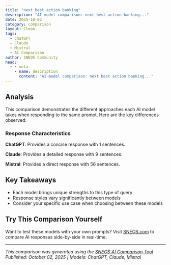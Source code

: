 ```yaml
---
title: "next best action banking"
description: "AI model comparison: next best action banking..."
date: 2025-10-02
category: comparison
layout: Clean
tags:
  - ChatGPT
  - Claude
  - Mistral
  - AI Comparison
author: SNEOS Community
head:
  - - meta
    - name: description
      content: "AI model comparison: next best action banking..."
---
```


<ChatComparison
  title="next best action banking"
  prompt="next best action banking"
  :responses='{
    "ChatGPT": "Error calling OpenAI API.",
    "Claude": "I\u0027d be happy to help with banking advice! To give you the most relevant guidance, could you share more details about your specific situation? Here are some common \u0022next best actions\u0022 in banking:\n\n## Common Banking Next Steps:\n\n**If you\u0027re just starting:**\n- Open a checking account with no/low fees\n- Start building credit with a secured credit card\n- Set up automatic savings transfers\n\n**For improving finances:**\n- Switch to a high-yield savings account\n- Consolidate accounts to reduce fees\n- Set up automatic bill pay to avoid late fees\n\n**For building wealth:**\n- Increase emergency fund to 3-6 months expenses\n- Open a CD or money market account for better rates\n- Consider investment accounts (IRA, brokerage)\n\n**For existing account holders:**\n- Review and negotiate fees\n- Explore better interest rates elsewhere\n- Set up mobile banking and alerts\n\n## What\u0027s your current situation?\n- New to banking?\n- Looking to save more?\n- Want better rates?\n- Planning for a major purchase?\n- Something else?\n\nLet me know your specific goals or challenges, and I can provide more targeted advice!",
    "Mistral": "In the context of banking, \u0022Next Best Action\u0022 (NBA) refers to a strategy that uses data analytics and machine learning to predict and recommend the most appropriate action for a customer at a given point in time. The goal is to enhance customer experience, increase engagement, and drive business outcomes such as sales, retention, and customer satisfaction. Here are some key aspects and examples of Next Best Action in banking:\n\n### Key Aspects of Next Best Action in Banking\n\n1. **Customer Data Analysis**:\n   - **Transaction History**: Analyzing past transactions to understand spending patterns.\n   - **Behavioral Data**: Tracking interactions with the bank\u0027s digital platforms.\n   - **Demographic Information**: Age, income, location, etc.\n   - **Feedback and Surveys**: Customer feedback and satisfaction surveys.\n\n2. **Machine Learning and AI**:\n   - **Predictive Analytics**: Using algorithms to predict future behavior.\n   - **Recommendation Engines**: Suggesting products or services based on customer profiles.\n   - **Natural Language Processing (NLP)**: Understanding customer queries and providing relevant responses.\n\n3. **Real-Time Decision Making**:\n   - **Contextual Offers**: Providing offers that are relevant to the customer\u0027s current situation.\n   - **Personalized Communication**: Tailoring messages to individual preferences and needs.\n\n4. **Integration with Banking Systems**:\n   - **CRM Systems**: Integrating with Customer Relationship Management systems.\n   - **Mobile and Online Banking**: Providing recommendations through digital channels.\n   - **Branch Operations**: Empowering branch staff with insights to better serve customers.\n\n### Examples of Next Best Action in Banking\n\n1. **Product Recommendations**:\n   - **Credit Card Offers**: Recommending a credit card with benefits that align with the customer\u0027s spending habits.\n   - **Loan Products**: Suggesting a personal loan or mortgage based on the customer\u0027s financial situation.\n\n2. **Financial Advice**:\n   - **Investment Tips**: Providing personalized investment advice based on risk tolerance and financial goals.\n   - **Savings Plans**: Recommending savings accounts or investment products to help customers save for specific goals.\n\n3. **Customer Retention**:\n   - **Churn Prediction**: Identifying customers at risk of leaving and offering retention incentives.\n   - **Loyalty Programs**: Suggesting loyalty programs or rewards to keep customers engaged.\n\n4. **Fraud Detection**:\n   - **Anomaly Detection**: Identifying unusual transactions and alerting the customer or bank staff.\n   - **Security Measures**: Recommending additional security features based on transaction patterns.\n\n5. **Customer Service**:\n   - **Proactive Support**: Anticipating customer needs and providing support before issues arise.\n   - **Self-Service Options**: Offering self-service options for common queries to improve efficiency.\n\n### Implementation Steps\n\n1. **Data Collection**:\n   - Gather data from various sources including transaction history, customer interactions, and external data.\n\n2. **Data Analysis**:\n   - Use machine learning algorithms to analyze data and identify patterns.\n\n3. **Model Development**:\n   - Develop predictive models to recommend the next best action.\n\n4. **Integration**:\n   - Integrate the NBA system with existing banking systems and channels.\n\n5. **Testing and Optimization**:\n   - Continuously test and optimize the NBA system to improve accuracy and effectiveness.\n\n6. **Deployment**:\n   - Roll out the NBA system across all relevant channels and touchpoints.\n\n### Benefits of Next Best Action in Banking\n\n1. **Improved Customer Experience**:\n   - Personalized interactions lead to higher customer satisfaction.\n\n2. **Increased Sales**:\n   - Targeted recommendations can drive higher conversion rates.\n\n3. **Enhanced Retention**:\n   - Proactive retention strategies can reduce churn.\n\n4. **Operational Efficiency**:\n   - Automated recommendations can streamline customer service processes.\n\n5. **Risk Management**:\n   - Better fraud detection and risk assessment.\n\nBy implementing a Next Best Action strategy, banks can create a more personalized and efficient customer experience, ultimately driving better business outcomes."
  }'
  published-date="13:00"
/>

## Analysis

This comparison demonstrates the different approaches each AI model takes when responding to the same prompt. Here are the key differences observed:

### Response Characteristics

**ChatGPT**: Provides a concise response with 1 sentences. 

**Claude**: Provides a detailed response with 9 sentences. 

**Mistral**: Provides a direct response with 56 sentences. 

## Key Takeaways

- Each model brings unique strengths to this type of query
- Response styles vary significantly between models
- Consider your specific use case when choosing between these models

## Try This Comparison Yourself

Want to test these models with your own prompts? Visit [SNEOS.com](https://sneos.com) to compare AI responses side-by-side in real-time.

---

*This comparison was generated using the [SNEOS AI Comparison Tool](https://sneos.com)*
*Published: October 02, 2025 | Models: ChatGPT, Claude, Mistral*
